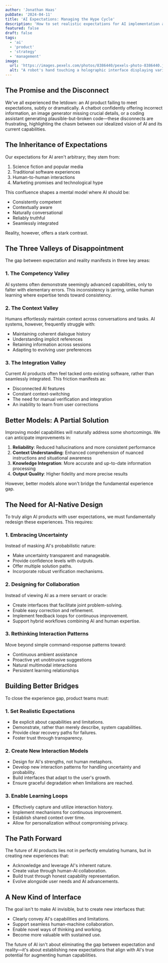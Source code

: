 ```yaml
---
author: 'Jonathan Haas'
pubDate: '2024-04-11'
title: 'AI Expectations: Managing the Hype Cycle'
description: 'How to set realistic expectations for AI implementation and avoid common pitfalls in enterprise adoption'
featured: false
draft: false
tags:
  - 'ai'
  - 'product'
  - 'strategy'
  - 'management'
image:
  url: 'https://images.pexels.com/photos/8386440/pexels-photo-8386440.jpeg?auto=compress&cs=tinysrgb&w=1260&h=750&dpr=2'
  alt: "A robot's hand touching a holographic interface displaying various digital elements, symbolizing the intersection of human interaction and artificial intelligence"
---
```


## The Promise and the Disconnect

We've all experienced the letdown: an AI product failing to meet expectations, subtly or dramatically. A chatbot confidently offering incorrect information, an image generator missing crucial details, or a coding assistant generating plausible-but-broken code—these disconnects are frustrating, highlighting the chasm between our idealized vision of AI and its current capabilities.

## The Inheritance of Expectations

Our expectations for AI aren't arbitrary; they stem from:

1. Science fiction and popular media
2. Traditional software experiences
3. Human-to-human interactions
4. Marketing promises and technological hype

This confluence shapes a mental model where AI should be:

- Consistently competent
- Contextually aware
- Naturally conversational
- Reliably truthful
- Seamlessly integrated

Reality, however, offers a stark contrast.

## The Three Valleys of Disappointment

The gap between expectation and reality manifests in three key areas:

### 1. The Competency Valley

AI systems often demonstrate seemingly advanced capabilities, only to falter with elementary errors. This inconsistency is jarring, unlike human learning where expertise tends toward consistency.

### 2. The Context Valley

Humans effortlessly maintain context across conversations and tasks. AI systems, however, frequently struggle with:

- Maintaining coherent dialogue history
- Understanding implicit references
- Retaining information across sessions
- Adapting to evolving user preferences

### 3. The Integration Valley

Current AI products often feel tacked onto existing software, rather than seamlessly integrated. This friction manifests as:

- Disconnected AI features
- Constant context-switching
- The need for manual verification and integration
- An inability to learn from user corrections

## Better Models: A Partial Solution

Improving model capabilities will naturally address some shortcomings. We can anticipate improvements in:

1. **Reliability**: Reduced hallucinations and more consistent performance
2. **Context Understanding**: Enhanced comprehension of nuanced instructions and situational awareness
3. **Knowledge Integration**: More accurate and up-to-date information processing
4. **Output Quality**: Higher fidelity and more precise results

However, better models alone won't bridge the fundamental experience gap.

## The Need for AI-Native Design

To truly align AI products with user expectations, we must fundamentally redesign these experiences. This requires:

### 1. Embracing Uncertainty

Instead of masking AI's probabilistic nature:

- Make uncertainty transparent and manageable.
- Provide confidence levels with outputs.
- Offer multiple solution paths.
- Incorporate robust verification mechanisms.

### 2. Designing for Collaboration

Instead of viewing AI as a mere servant or oracle:

- Create interfaces that facilitate joint problem-solving.
- Enable easy correction and refinement.
- Implement feedback loops for continuous improvement.
- Support hybrid workflows combining AI and human expertise.

### 3. Rethinking Interaction Patterns

Move beyond simple command-response patterns toward:

- Continuous ambient assistance
- Proactive yet unobtrusive suggestions
- Natural multimodal interactions
- Persistent learning relationships

## Building Better Bridges

To close the experience gap, product teams must:

### 1. Set Realistic Expectations

- Be explicit about capabilities and limitations.
- Demonstrate, rather than merely describe, system capabilities.
- Provide clear recovery paths for failures.
- Foster trust through transparency.

### 2. Create New Interaction Models

- Design for AI's strengths, not human metaphors.
- Develop new interaction patterns for handling uncertainty and probability.
- Build interfaces that adapt to the user's growth.
- Ensure graceful degradation when limitations are reached.

### 3. Enable Learning Loops

- Effectively capture and utilize interaction history.
- Implement mechanisms for continuous improvement.
- Establish shared context over time.
- Allow for personalization without compromising privacy.

## The Path Forward

The future of AI products lies not in perfectly emulating humans, but in creating new experiences that:

- Acknowledge and leverage AI's inherent nature.
- Create value through human-AI collaboration.
- Build trust through honest capability representation.
- Evolve alongside user needs and AI advancements.

## A New Kind of Interface

The goal isn't to make AI invisible, but to create new interfaces that:

- Clearly convey AI's capabilities and limitations.
- Support seamless human-machine collaboration.
- Enable novel ways of thinking and working.
- Become more valuable with sustained use.

The future of AI isn't about eliminating the gap between expectation and reality—it's about establishing new expectations that align with AI's true potential for augmenting human capabilities.
